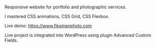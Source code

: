 Responsive website for portfolio and photographic services.

I mastered CSS animations, CSS Grid, CSS Flexbox.

Live demo: https://www.fiksmanphoto.com

Live project is integrated into WordPress using plugin Advanced Custom Fields.
